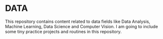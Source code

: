 # DATA
This repository contains content related to data fields like Data Analysis, Machine Learning, Data Science and Computer Vision. I am going to include some tiny practice projects and routines in this repository.
